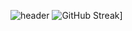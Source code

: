 ![header](https://capsule-render.vercel.app/api?type=wave&color=#234567&height=300&section=header&text=hello!&fontSize=90)
![GitHub Streak](https://streak-stats.demolab.com?user=owo404&theme=dark&hide_current_streak=true&hide_longest_streak=true)]
